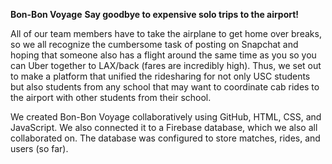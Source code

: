 **Bon-Bon Voyage**
**Say goodbye to expensive solo trips to the airport!**

All of our team members have to take the airplane to get home over breaks,
so we all recognize the cumbersome task of posting on Snapchat and hoping that someone also has a flight around the same time as you so you can Uber together to LAX/back 
(fares are incredibly high).
Thus, we set out to make a platform that unified the ridesharing for not only USC students 
but also students from any school that may want to coordinate cab rides to the airport with other students from their school.


We created Bon-Bon Voyage collaboratively using GitHub, HTML, CSS, and JavaScript. 
We also connected it to a Firebase database, which we also all collaborated on.
The database was configured to store matches, rides, and users (so far).
